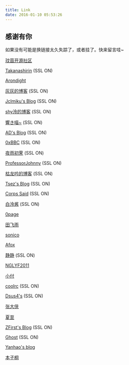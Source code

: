 ```yaml
---
title: Link
date: 2016-01-10 05:53:26
---
```


## 感谢有你

如果没有可能是换链接太久失踪了，或者挂了。快来留言哇~

[玟茵开源社区](http://wenyinos.org)

[Takanashirin](http://lo-li.net) (SSL ON)

[Arondight](http://arondight.me)

[灰灰的博客](https://huihui.moe) (SSL ON)

[Jclmiku's Blog](https://jcl.moe) (SSL ON)

[shy泠的博客](https://shyling.com) (SSL ON)

[響き喵~](https://nekoyu.cc/) (SSL ON)

[AD's Blog](https://imjad.cn) (SSL ON)

[0xBBC](https://blog.0xbbc.com/) (SSL ON)

[夜雨初霁](https://www.moew.xyz) (SSL ON)

[ProfessorJohnny](https://moe.pe) (SSL ON)

[枯龙吟的博客](https://briskblog.eu.org) (SSL ON)

[Tsez's Blog](https://blog.tse.moe) (SSL ON)

[Corps Said](https://corps.set-fire.com) (SSL ON)

[白泠酱](https://youon.moe) (SSL ON)

[0page](http://www.0page.org/)

[田飞雨](http://www.tianfeiyu.com)

[sonico](http://supvesonico.moe)

[Afox](http://www.afox.cc)

[静静](https://kernel.moe) (SSL ON)

[NGLYF2011](http://www.njlyf2011.cn/)

[小付](http://fuxiao.io/)

[coolrc](https://coolrc.me/) (SSL ON)

[Dsus4's](https://diary.moe) (SSL ON)

[张大侠](http://itsay.tech)

[夏至](http://howmoe.com)

[ZFirst's Blog](https://erhuo.co) (SSL ON)

[Ghost](https://ghostblog.info) (SSL ON)

[Yanhao's blog](http://www.yanhao.site)

[本子桐](http://www.targetlocked.xyz)



